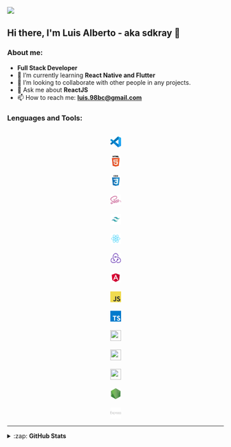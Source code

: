 ![](https://visitor-badge.glitch.me/badge?page_id=SdKray.SdKray)

## Hi there, I'm Luis Alberto - aka <a>sdkray</a> 👋


### About me:

<!-- - 🔭 I’m currently working on ... -->
-  **Full Stack Developer**
- 🌱 I’m currently learning **React Native and Flutter**
- 🤔 I’m looking to collaborate with other people in any projects.
- 💬 Ask me about **ReactJS**
- 📫 How to reach me: **luis.98bc@gmail.com**


### Lenguages and Tools:

<p align="center">

<code>
<img alt="Visual Studio Code" width="25" src="https://raw.githubusercontent.com/github/explore/80688e429a7d4ef2fca1e82350fe8e3517d3494d/topics/visual-studio-code/visual-studio-code.png" />
</code>

<code>
<img height="25" width="25" src="https://raw.githubusercontent.com/github/explore/80688e429a7d4ef2fca1e82350fe8e3517d3494d/topics/html/html.png" />
</code>
<code>
<img height="25" width="25" src="https://raw.githubusercontent.com/github/explore/80688e429a7d4ef2fca1e82350fe8e3517d3494d/topics/css/css.png" />
</code>
<code>
<img height="25" width="25" src="https://raw.githubusercontent.com/github/explore/80688e429a7d4ef2fca1e82350fe8e3517d3494d/topics/sass/sass.png" />
</code>
<code>
<img height="25" width="25" src="https://raw.githubusercontent.com/github/explore/80688e429a7d4ef2fca1e82350fe8e3517d3494d/topics/tailwind/tailwind.png" />
</code>

<code>
<img height="25" width="25" src="https://raw.githubusercontent.com/github/explore/80688e429a7d4ef2fca1e82350fe8e3517d3494d/topics/react/react.png" />
</code>
<code>
<img height="25" width="25" src="https://raw.githubusercontent.com/github/explore/80688e429a7d4ef2fca1e82350fe8e3517d3494d/topics/redux/redux.png" />
</code>
<code>
<img height="25" width="25" src="https://raw.githubusercontent.com/github/explore/80688e429a7d4ef2fca1e82350fe8e3517d3494d/topics/angular/angular.png" />
</code>

<code>
<img height="25" width="25" src="https://raw.githubusercontent.com/github/explore/80688e429a7d4ef2fca1e82350fe8e3517d3494d/topics/javascript/javascript.png" />
</code>

<code>
<img height="25" width="25" src="https://raw.githubusercontent.com/github/explore/80688e429a7d4ef2fca1e82350fe8e3517d3494d/topics/typescript/typescript.png" />
</code>
<!-- <code>
<img height="32" width="32" src="https://raw.githubusercontent.com/github/explore/80688e429a7d4ef2fca1e82350fe8e3517d3494d/topics/git/git.png" />
</code> -->

<!-- <code>
<img height="32" width="32" src="https://raw.githubusercontent.com/github/explore/80688e429a7d4ef2fca1e82350fe8e3517d3494d/topics/mongodb/mongodb.png" />
</code> -->
<code>
<img height="25" width="25" src="https://cdn.jsdelivr.net/npm/simple-icons@v5/icons/git.svg" />
</code>
<code>
<img height="25" width="25" src="https://cdn.jsdelivr.net/npm/simple-icons@v5/icons/mongodb.svg" />
</code>
<code>
<img height="25" width="25" src="https://cdn.jsdelivr.net/npm/simple-icons@v5/icons/mysql.svg" />
</code>
<code>
<img height="25" width="25" src="https://raw.githubusercontent.com/github/explore/80688e429a7d4ef2fca1e82350fe8e3517d3494d/topics/nodejs/nodejs.png" />
</code>
<code>
<img height="25" width="25" src="https://raw.githubusercontent.com/github/explore/80688e429a7d4ef2fca1e82350fe8e3517d3494d/topics/express/express.png" />
</code>

</p>

---

<details>
  <summary>:zap: <b>GitHub Stats</b></summary>

<p align="center">
<img align="center" alt="sdkray's Stats" src="https://github-readme-stats.vercel.app/api?username=SdKray&show_icons=true">

<p align="center">
<img align="center" alt="sdkray's Stats" src="https://github-readme-stats.vercel.app/api/top-langs/?username=SdKray&layout=compact">
</details>
